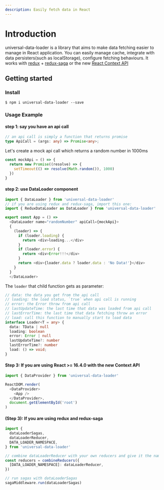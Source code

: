 ```yaml
---
description: Easily fetch data in React
---
```


# Introduction

universal-data-loader is a library that aims to make data fetching easier to manage in React application. You can easily manage cache, integrate with data persisters\(such as localStorage\), configure fetching behaviours. It works with [redux](https://github.com/reduxjs/redux) + [redux-saga](https://github.com/redux-saga/redux-saga) or the new [React Context API](https://reactjs.org/docs/context.html)

## Getting started

### Install

```
$ npm i universal-data-loader --save
```

### Usage Example <a id="usage-example"></a>

#### step 1: say you have an api call

```typescript
// an api call is simply a function that returns promise
type ApiCall = (args: any) => Promise<any>;
```

Let's create a mock api call which returns a random number in 1000ms

```typescript
const mockApi = () => {
  return new Promise((resolve) => {
    setTimeout(() => resolve(Math.random()), 1000)
  })
}
```

#### step 2: use DataLoader component

```typescript
import { DataLoader } from 'universal-data-loader'
// if you are using redux and redux-saga, import this one:
import { ReduxDataLoader as DataLoader } from 'universal-data-loader'

export const App = () =>
  <DataLoader name="randomNumber" apiCall={mockApi}>
  {
    (loader) => {
      if (loader.loading) {
        return <div>loading...</div>
      }
      if (loader.error) {
        return <div>Error!!!</div>
      }
      return <div>{loader.data ? loader.data : 'No Data!'}</div>
    }
  }
  </DataLoader>
```

The `loader` that child function gets as parameter:

```typescript
// data: the data you get from the api call
// loading: the load status, `true` when api call is running
// error: the Error throw from api call
// lastUpdateTime: the last time that data was loaded from api call
// lastErrorTime: the last time that data fetching throw an error
// load: call this function to manually start to load data
interface Loader<T = any> {
  data: TData | null
  loading: boolean
  error: Error | null
  lastUpdateTime?: number
  lastErrorTime?: number
  load: () => void;
}
```

#### Step 3: If you are using React &gt;= 16.4.0 with the new Context API

```typescript
import { DataProvider } from 'universal-data-loader'

ReactDOM.render(
  <DataProvider>
    <App />
  </DataProvider>,
  document.getElementById('root')
)
```

#### \(Step 3\): If you are using redux and redux-saga

```typescript
import {
  dataLoaderSagas, 
  dataLoaderReducer, 
  DATA_LOADER_NAMESPACE, 
} from 'universal-data-loader'

// combine dataLoaderReducer with your own reducers and give it the name: DATA_LOADER_NAMESPACE
const reducers = combineReducers({
  [DATA_LOADER_NAMESPACE]: dataLoaderReducer,
})

// run sagas with dataLoaderSagas
sagaMiddleware.run(dataLoaderSagas)
```













